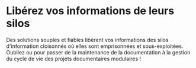 # Libérez vos informations de leurs silos

Des solutions souples et fiables libèrent vos informations des silos
d\'information cloisonnés où elles sont emprisonnées et sous-exploitées.
Oubliez ou pour passer de la maintenance de la documentation à la
gestion du cycle de vie des projets documentaires modulaires !
